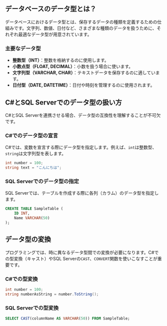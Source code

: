 ## データベースのデータ型とは？
データベースにおけるデータ型とは、保存するデータの種類を定義するための仕組みです。文字列、数値、日付など、さまざまな種類のデータを扱うために、それぞれ最適なデータ型が用意されています。

### 主要なデータ型
- **整数型（INT）**：整数を格納するのに使用します。
- **小数点型（FLOAT, DECIMAL）**：小数を扱う場合に使います。
- **文字列型（VARCHAR, CHAR）**：テキストデータを保存するのに適しています。
- **日付型（DATE, DATETIME）**：日付や時刻を管理するのに使用されます。

## C#とSQL Serverでのデータ型の扱い方
C#とSQL Serverを連携させる場合、データ型の互換性を理解することが不可欠です。

### C#でのデータ型の宣言
C#では、変数を宣言する際にデータ型を指定します。例えば、`int`は整数型、`string`は文字列型を表します。

```csharp
int number = 100;
string text = "こんにちは";
```

### SQL Serverでのデータ型の指定
SQL Serverでは、テーブルを作成する際に各列（カラム）のデータ型を指定します。

```sql
CREATE TABLE SampleTable (
    ID INT,
    Name VARCHAR(50)
);
```

## データ型の変換
プログラミングでは、時に異なるデータ型間での変換が必要になります。C#での型変換（キャスト）やSQL Serverの`CAST`、`CONVERT`関数を使いこなすことが重要です。

### C#での型変換
```csharp
int number = 100;
string numberAsString = number.ToString();
```

### SQL Serverでの型変換
```sql
SELECT CAST(columnName AS VARCHAR(50)) FROM SampleTable;
```